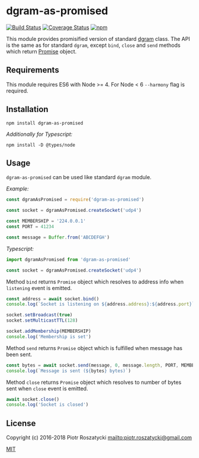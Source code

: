 # dgram-as-promised

<!-- markdownlint-disable MD013 -->
[![Build Status](https://secure.travis-ci.org/dex4er/js-dgram-as-promised.svg)](http://travis-ci.org/dex4er/js-dgram-as-promised) [![Coverage Status](https://coveralls.io/repos/github/dex4er/js-dgram-as-promised/badge.svg)](https://coveralls.io/github/dex4er/js-dgram-as-promised) [![npm](https://img.shields.io/npm/v/dgram-as-promised.svg)](https://www.npmjs.com/package/dgram-as-promised)
<!-- markdownlint-enable MD013 -->

This module provides promisified version of standard
[dgram](https://nodejs.org/api/dgram.html) class. The API is
the same as for standard `dgram`, except `bind`, `close` and `send` methods
which return
[Promise](https://developer.mozilla.org/en-US/docs/Web/JavaScript/Reference/Global_Objects/Promise)
object.

## Requirements

This module requires ES6 with Node >= 4. For Node < 6 `--harmony` flag is required.

## Installation

```shell
npm install dgram-as-promised
```

_Additionally for Typescript:_

```shell
npm install -D @types/node
```

## Usage

`dgram-as-promised` can be used like standard `dgram` module.

_Example:_

```js
const dgramAsPromised = require('dgram-as-promised')

const socket = dgramAsPromised.createSocket('udp4')

const MEMBERSHIP = '224.0.0.1'
const PORT = 41234

const message = Buffer.from('ABCDEFGH')
```

_Typescript:_

```ts
import dgramAsPromised from 'dgram-as-promised'

const socket = dgramAsPromised.createSocket('udp4')
```

Method `bind` returns `Promise` object which resolves to address info when
`listening` event is emitted.

```js
const address = await socket.bind()
console.log(`Socket is listening on ${address.address}:${address.port}`)

socket.setBroadcast(true)
socket.setMulticastTTL(128)

socket.addMembership(MEMBERSHIP)
console.log('Membership is set')
```

Method `send` returns `Promise` object which is fulfilled when message has been
sent.

```js
const bytes = await socket.send(message, 0, message.length, PORT, MEMBERSHIP)
console.log(`Message is sent (${bytes} bytes)`)
```

Method `close` returns `Promise` object which resolves to number of bytes sent
when `close` event is emitted.

```js
await socket.close()
console.log('Socket is closed')
```

## License

Copyright (c) 2016-2018 Piotr Roszatycki <mailto:piotr.roszatycki@gmail.com>

[MIT](https://opensource.org/licenses/MIT)
